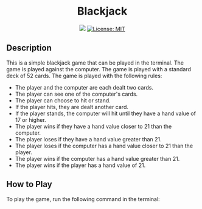 <h1 align="center"> Blackjack </h1>
<p align="center">
  <img src="https://img.shields.io/badge/Version-0.1.0-blue.svg?cacheSeconds=2592000" />
  <a href="" target="_blank">
    <img alt="License: MIT" src="https://img.shields.io/badge/License-Apache-yellow.svg" />
  </a>
</p>

## Description

This is a simple blackjack game that can be played in the terminal. The game is played against the computer. The game is played with a standard deck of 52 cards. The game is played with the following rules:

- The player and the computer are each dealt two cards.
- The player can see one of the computer's cards.
- The player can choose to hit or stand.
- If the player hits, they are dealt another card.
- If the player stands, the computer will hit until they have a hand value of 17 or higher.
- The player wins if they have a hand value closer to 21 than the computer.
- The player loses if they have a hand value greater than 21.
- The player loses if the computer has a hand value closer to 21 than the player.
- The player wins if the computer has a hand value greater than 21.
- The player wins if the player has a hand value of 21.

## How to Play

To play the game, run the following command in the terminal:
